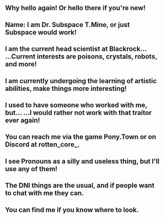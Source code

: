  Why hello again! Or hello there if you're new!
-
 Name: I am Dr. Subspace T.Mine, or just Subspace would work!
-
 I am the current head scientist at Blackrock...
 ...Current interests are poisons, crystals, robots, and more!
-
 I am currently undergoing the learning of artistic abilities, make things more interesting!
-
 I used to have someone who worked with me, but...
 ...I would rather not work with that traitor ever again!
- 
 You can reach me via the game Pony.Town or on Discord at rotten_core_.
- 
 I see Pronouns as a silly and useless thing, but I'll use any of them!
- 
 The DNI things are the usual, and if people want to chat with me they can.
-
  You can find me if you know where to look.
-
